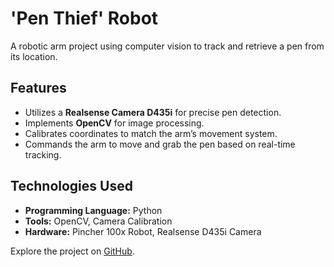 # 'Pen Thief' Robot

A robotic arm project using computer vision to track and retrieve a pen from its location.

## Features
- Utilizes a **Realsense Camera D435i** for precise pen detection.
- Implements **OpenCV** for image processing.
- Calibrates coordinates to match the arm’s movement system.
- Commands the arm to move and grab the pen based on real-time tracking.

## Technologies Used
- **Programming Language:** Python
- **Tools:** OpenCV, Camera Calibration
- **Hardware:** Pincher 100x Robot, Realsense D435i Camera

Explore the project on [GitHub](https://github.com/KhachDavid/pen-challenge/tree/main).
